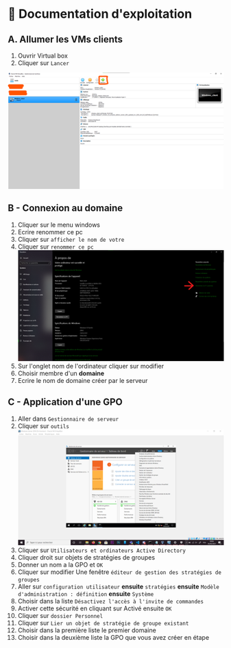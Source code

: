 # :blue_book: Documentation d'exploitation

## A. Allumer les VMs clients

1) Ouvrir Virtual box
2) Cliquer sur ``Lancer``

![img](resources/images/screens/allumageVM.png)


## B - Connexion au domaine

1) Cliquer sur le menu windows
2) Ecrire renommer ce pc
3) Cliquer sur ```afficher le nom de votre```
4) Cliquer sur ``renommer ce pc`` 
![img](resources/images/screens/RenommerPC.png)
5) Sur l'onglet nom de l'ordinateur cliquer sur modifier
6) Choisir membre d'un **domaine**
7) Ecrire le nom de domaine créer par le serveur


## C - Application d'une GPO

   1) Aller dans ``Gestionnaire de serveur``
   2) Cliquer sur ``outils``
   ![img](resources/images/screens/Capture_d’écran_43.png)
   3) Cliquer sur ``Utilisateurs et ordinateurs Active Directory``
   4) Cliquer droit sur objets de stratégies de groupes
   5) Donner un nom a la GPO et ``OK``
   6) Cliquer sur modifier
   Une fenêtre `éditeur de gestion des stratégies de groupes`
   7) Aller sur ``configuration utilisateur`` **ensuite** ``stratégies`` **ensuite** ``Modèle d'administration : définition`` **ensuite** ``Système``
   8) Choisir dans la liste ``Désactivez l'accès à l'invite de commandes``
   9) Activer cette sécurité en cliquant sur Activé ensuite ``OK``
   10) Cliquer sur ``dossier Personnel`` 
   11) Cliquer sur ``Lier un objet de stratégie de groupe existant``
   12) Choisir dans la première liste le premier domaine
   13) Choisir dans la deuxième liste la GPO que vous avez créer en étape


